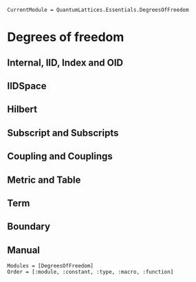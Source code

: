 ```@meta
CurrentModule = QuantumLattices.Essentials.DegreesOfFreedom
```

# Degrees of freedom

## Internal, IID, Index and OID

## IIDSpace

## Hilbert

## Subscript and Subscripts

## Coupling and Couplings

## Metric and Table

## Term

## Boundary

## Manual

```@autodocs
Modules = [DegreesOfFreedom]
Order = [:module, :constant, :type, :macro, :function]
```

